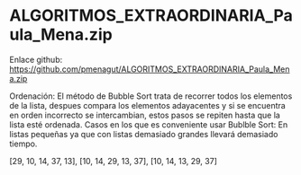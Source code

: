# ALGORITMOS_EXTRAORDINARIA_Paula_Mena.zip

Enlace github: https://github.com/pmenagut/ALGORITMOS_EXTRAORDINARIA_Paula_Mena.zip

Ordenación:
El método de Bubble Sort trata de recorrer todos los elementos de la lista, despues compara los elementos adayacentes y si se encuentra en orden incorrecto se intercambian, estos pasos se repiten hasta que la lista esté ordenada.
Casos en los que es conveniente usar Bublble Sort: En listas pequeñas ya que con listas demasiado grandes llevará demasiado tiempo.

[29, 10, 14, 37, 13], [10, 14, 29, 13, 37], [10, 14, 13, 29, 37]
